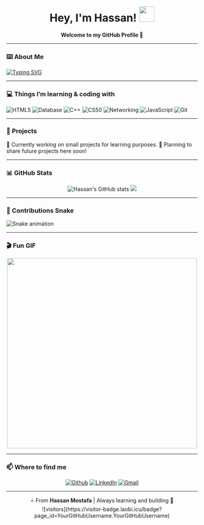 <h1 align="center">
  Hey, I'm Hassan! <img src="https://raw.githubusercontent.com/MartinHeinz/MartinHeinz/master/wave.gif" width="40px" />
</h1>

<p align="center">
  <b>Welcome to my GitHub Profile 🚀</b>  
</p>

---

### ⌨️ About Me
[![Typing SVG](https://readme-typing-svg.demolab.com?font=Fira+Code&size=22&pause=1000&color=1E90FF&width=500&lines=Hassan+Mostafa;Computer+Science+Student;Faculty+of+Computers+%26+AI;Learning+AI+%26+Web+Development)](https://git.io/typing-svg)

---

### 💻 Things I’m learning & coding with
<p>
  <img alt="HTML5" src="https://img.shields.io/badge/-HTML5-E34F26?style=flat-square&logo=html5&logoColor=white" />
  <img alt="Database" src="https://img.shields.io/badge/-Database-4479A1?style=flat-square&logo=mysql&logoColor=white" />
  <img alt="C++" src="https://img.shields.io/badge/-C++-00599C?style=flat-square&logo=cplusplus&logoColor=white" />
  <img alt="CS50" src="https://img.shields.io/badge/-CS50-1E90FF?style=flat-square&logo=harvard&logoColor=white" />
  <img alt="Networking" src="https://img.shields.io/badge/-Networking-FF6F00?style=flat-square&logo=cisco&logoColor=white" />
  <img alt="JavaScript" src="https://img.shields.io/badge/-JavaScript-F7DF1E?style=flat-square&logo=javascript&logoColor=black" />
  <img alt="Git" src="https://img.shields.io/badge/-Git-F05032?style=flat-square&logo=git&logoColor=white" />
</p>

---

### 🚀 Projects
<p>🔹 Currently working on small projects for learning purposes.  
🔹 Planning to share future projects here soon!</p>

---

### 📊 GitHub Stats
<p align="center">
  <img src="https://github-readme-stats.vercel.app/api?username=YourGitHubUsername&show_icons=true&theme=tokyonight" alt="Hassan's GitHub stats" />
  <img src="https://github-readme-stats.vercel.app/api/top-langs/?username=YourGitHubUsername&layout=compact&theme=tokyonight" />
</p>

---

### 🐍 Contributions Snake
![Snake animation](https://github.com/YourGitHubUsername/YourGitHubUsername/blob/output/github-contribution-grid-snake.svg)

---

### 🎬 Fun GIF
<p align="center">
  <img align="center" src="https://media.giphy.com/media/qgQUggAC3Pfv687qPC/giphy.gif" width="500">
</p>

---

### 📫 Where to find me
<p align="center">
  <a href="https://github.com/YourGitHubUsername" target="_blank"><img alt="Github" src="https://img.shields.io/badge/GitHub-%2312100E.svg?&style=for-the-badge&logo=Github&logoColor=white" /></a>
  <a href="https://linkedin.com/in/YourLinkedInProfile" target="_blank"><img alt="LinkedIn" src="https://img.shields.io/badge/linkedin-%230077B5.svg?&style=for-the-badge&logo=linkedin&logoColor=white" /></a>
  <a href="mailto:YourEmail@gmail.com" target="_blank"><img alt="Gmail" src="https://img.shields.io/badge/Gmail-D14836.svg?&style=for-the-badge&logo=gmail&logoColor=white" /></a>
</p>

---

<p align="center">
  ⭐️ From <b>Hassan Mostafa</b> | Always learning and building 🚀  
  <br>  
  ![visitors](https://visitor-badge.laobi.icu/badge?page_id=YourGitHubUsername.YourGitHubUsername)
</p>
